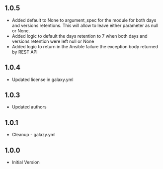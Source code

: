 ## 1.0.5

- Added default to None to argument_spec for the module for both days and versions retentions. This will allow to leave either parameter as null or None.
- Added logic to default the days retention to 7 when both days and versions retention were left null or None
- Added logic to return in the Ansible failure the exception body returned by REST API 

## 1.0.4

- Updated license in galaxy.yml

## 1.0.3

- Updated authors

## 1.0.1

- Cleanup - galazy.yml

## 1.0.0

- Initial Version